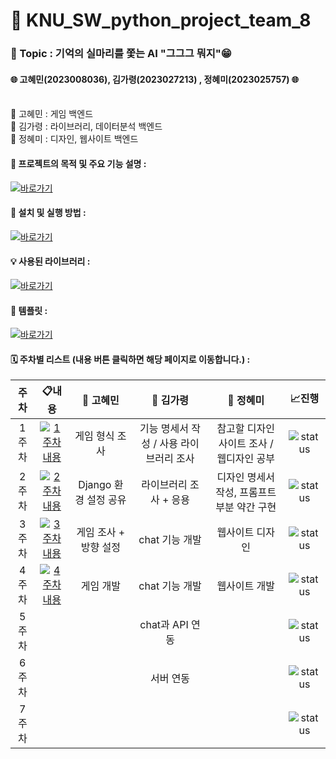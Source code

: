 # 📢 KNU_SW_python_project_team_8 

### **🌸 Topic : 기억의 실마리를 쫓는 AI "그그그 뭐지"😁**  <br>
#### 🌐 고혜민(2023008036), 김가령(2023027213) , 정혜미(2023025757) 🌐<br><br>
👾 고혜민 : 게임 백엔드 <br>
👾 김가령 : 라이브러리, 데이터분석 백엔드 <br>
👾 정혜미 : 디자인, 웹사이트 백엔드 <br>

#### 📌 프로젝트의 목적 및 주요 기능 설명 :
[![바로가기](https://img.shields.io/badge/%20바로가기-28a745)](./explanation/README.md)
#### 🚀 설치 및 실행 방법 :
[![바로가기](https://img.shields.io/badge/%20바로가기-28a745)](./Installation&Execution/README.md)

#### 💡 사용된 라이브러리 :
[![바로가기](https://img.shields.io/badge/%20바로가기-28a745)](UsedLibraries) 

#### 📖 템플릿 :
[![바로가기](https://img.shields.io/badge/%20바로가기-28a745)](Template)
#### 🗓️ 주차별 리스트 (내용 버튼 클릭하면 해당 페이지로 이동합니다.) :
   
| 주차                           | 📋내용                | 👩 고혜민             | 👩 김가령            | 👩 정혜미              | 📈진행     |
| :---------------------------: | :---------------------: | :-----------------:  | :---------------:  | :---------------------: | :---------: |
| 1주차     | [![1주차 내용](https://img.shields.io/badge/1주차_내용-60a5fa)](https://github.com/hyemi0622/KNU_SW_python_project_team_8/tree/main/Week/1st_Week)          | 게임 형식 조사  | 기능 명세서 작성 / 사용 라이브러리 조사     | 참고할 디자인 사이트 조사 / 웹디자인 공부  |![status](https://img.shields.io/badge/Finish%20-009000) |
| 2주차 | [![2주차 내용](https://img.shields.io/badge/2주차_내용-60a5fa)](https://github.com/hyemi0622/KNU_SW_python_project_team_8/tree/main/Week/2nd_Week)    | Django 환경 설정 공유 | 라이브러리 조사 + 응용 | 디자인 명세서 작성, 프롬프트 부분 약간 구현 |![status](https://img.shields.io/badge/Finish%20-009000) |
| 3주차 |  [![3주차 내용](https://img.shields.io/badge/3주차_내용-60a5fa)](https://github.com/hyemi0622/KNU_SW_python_project_team_8/tree/main/Week/3rd_Week)    | 게임 조사 + 방향 설정 | chat 기능 개발 | 웹사이트 디자인 |![status](https://img.shields.io/badge/Finish%20-009000) |
| 4주차 | [![4주차 내용](https://img.shields.io/badge/4주차_내용-60a5fa)](https://github.com/hyemi0622/KNU_SW_python_project_team_8/tree/main/Week/4th_Week)  | 게임 개발 | chat 기능 개발 | 웹사이트 개발 |![status](https://img.shields.io/badge/Not%20started-112051) |
| 5주차 |   | |  chat과 API 연동 |   |![status](https://img.shields.io/badge/Not%20started-112051) |
| 6주차 |   ||  서버 연동 |   |![status](https://img.shields.io/badge/Not%20started-112051) |
| 7주차 |   |  |  |   |![status](https://img.shields.io/badge/Not%20started-112051) |

